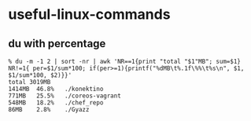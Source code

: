 # useful-linux-commands

## du with percentage
```
% du -m -1 2 | sort -nr | awk 'NR==1{print "total "$1"MB"; sum=$1} NR!=1{ per=$1/sum*100; if(per>=1){printf("%dMB\t%.1f\%%\t%s\n", $1, $1/sum*100, $2)}}'
total 3019MB
1414MB	46.8%	./konektino
771MB	25.5%	./coreos-vagrant
548MB	18.2%	./chef_repo
86MB	2.8%	./Gyazz
```
